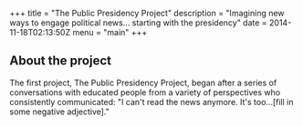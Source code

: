 +++
title = "The Public Presidency Project"
description = "Imagining new ways to engage political news... starting with the presidency"
date = 2014-11-18T02:13:50Z
menu = "main"
+++

## About the project

The first project, The Public Presidency Project, began after a series of conversations with educated people from a variety of perspectives who consistently communicated: "I can't read the news anymore. It's too...[fill in some negative adjective]."
